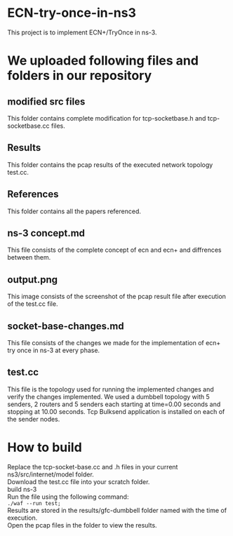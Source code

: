 # ECN-try-once-in-ns3
This project is to implement ECN+/TryOnce in ns-3.

# We uploaded following files and folders in our repository

## modified src files 
This folder contains complete modification for tcp-socketbase.h and tcp-socketbase.cc files.

## Results
This folder contains the pcap results of the executed network topology test.cc.

## References
This folder contains all the papers referenced.

## ns-3 concept.md
This file consists of the complete concept of ecn and ecn+ and diffrences between them.

## output.png
This image consists of the screenshot of the pcap result file after execution of the test.cc file.

## socket-base-changes.md
This file consists of the  changes we made for the implementation of ecn+ try once in ns-3 at every phase.

## test.cc
This file is the topology used for running the implemented changes and verify the changes implemented. We used a dumbbell topology with 5 senders, 2 routers and 5 senders each starting at time=0.00 seconds and stopping at 10.00 seconds. Tcp Bulksend application is installed on each of the sender nodes.<br>

# How to build

Replace the tcp-socket-base.cc and .h files in your current ns3/src/internet/model folder.<br>
Download the test.cc file into your scratch folder.<br>
build ns-3<br>
Run the file using the following command:<br>
```./waf --run test; ```<br>
Results are stored in the results/gfc-dumbbell folder named with the time of execution.<br>
Open the pcap files in the folder to view the results.<br>





